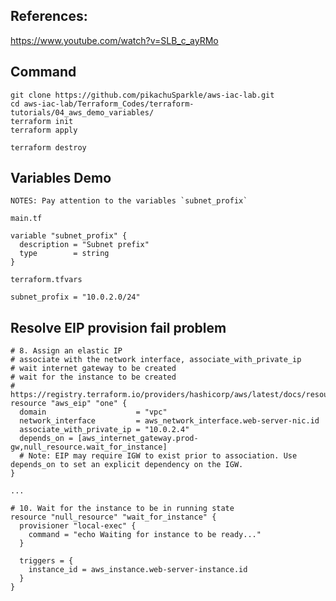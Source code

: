 ## References:
https://www.youtube.com/watch?v=SLB_c_ayRMo


## Command

```shell
git clone https://github.com/pikachuSparkle/aws-iac-lab.git
cd aws-iac-lab/Terraform_Codes/terraform-tutorials/04_aws_demo_variables/
terraform init 
terraform apply
```

```shell
terraform destroy
```


## Variables Demo

```
NOTES: Pay attention to the variables `subnet_profix`
```

`main.tf`
```
variable "subnet_profix" {
  description = "Subnet prefix"
  type        = string
}
```

`terraform.tfvars`
```
subnet_profix = "10.0.2.0/24"
```

## Resolve EIP provision fail problem

```
# 8. Assign an elastic IP
# associate with the network interface, associate_with_private_ip
# wait internet gateway to be created
# wait for the instance to be created
# https://registry.terraform.io/providers/hashicorp/aws/latest/docs/resources/eip
resource "aws_eip" "one" {
  domain                    = "vpc"
  network_interface         = aws_network_interface.web-server-nic.id
  associate_with_private_ip = "10.0.2.4"
  depends_on = [aws_internet_gateway.prod-gw,null_resource.wait_for_instance]
  # Note: EIP may require IGW to exist prior to association. Use depends_on to set an explicit dependency on the IGW.
}

...

# 10. Wait for the instance to be in running state
resource "null_resource" "wait_for_instance" {
  provisioner "local-exec" {
    command = "echo Waiting for instance to be ready..."
  }

  triggers = {
    instance_id = aws_instance.web-server-instance.id
  }
}
```
